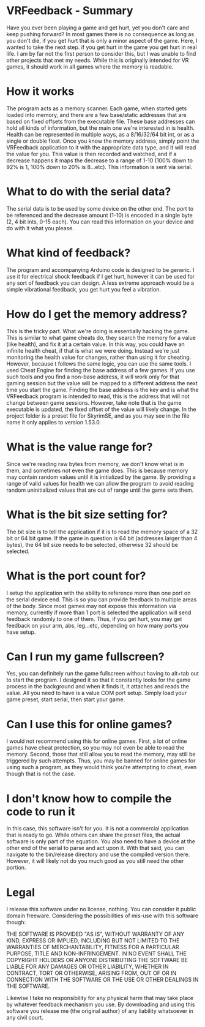 # VRFeedback - Summary

Have you ever been playing a game and get hurt, yet you don't care and keep pushing forward? In most games there is no consequence as long as you don't die, if you get hurt that is only a minor aspect of the game. Here, I wanted to take the next step. if you get hurt in the game you get hurt in real life. I am by far not the first person to consider this, but I was unable to find other projects that met my needs. While this is originally intended for VR games, it should work in all games where the memory is readable.

# How it works

The program acts as a memory scanner. Each game, when started gets loaded into memory, and there are a few base/static addresses that are based on fixed offsets from the executable file. These base addresses can hold all kinds of information, but the main one we're interested in is health. Health can be represented in multiple ways, as a 8/16/32/64 bit int, or as a single or double float. Once you know the memory address, simply point the VRFeedback application to it with the appropriate data type, and it will read the value for you. This value is then recorded and watched, and if a decrease happens it maps the decrease to a range of 1-10 (100% down to 92% is 1, 100% down to 20% is 8...etc). This information is sent via serial.

# What to do with the serial data?

The serial data is to be used by some device on the other end. The port to be referenced and the decrease amount (1-10) is encoded in a single byte (2, 4 bit ints, 0-15 each). You can read this information on your device and do with it what you please.

# What kind of feedback?

The program and accompanying Arduino code is designed to be generic. I use it for electrical shock feedback if I get hurt, however it can be used for any sort of feedback you can design. A less extreme approach would be a simple vibrational feedback, you get hurt you feel a vibration.

# How do I get the memory address?

This is the tricky part. What we're doing is essentially hacking the game. This is similar to what game cheats do, they search the memory for a value (like health), and fix it at a certain value. In this way, you could have an infinite health cheat, if that is what we were doing. Instead we're just monitoring the health value for changes, rather than using it for cheating. However, because t follows the same logic, you can use the same tools. I used Cheat Engine for finding the base address of a few games. If you use such tools and you find a non-base address, it will work only for that gaming session but the value will be mapped to a different address the next time you start the game. Finding the base address is the key and is what the VRFeedback program is intended to read, this is the address that will not change between game sessions. However, take note that is the game executable is updated, the fixed offset of the value will likely change. In the project folder is a preset file for SkyrimSE, and as you may see in the file name it only applies to version 1.53.0.

# What is the value range for?

Since we're reading raw bytes from memory, we don't know what is in them, and sometimes not even the game does. This is because memory may contain random values until it is initialized by the game. By providing a range of valid values for health we can allow the program to avoid reading random uninitialized values that are out of range until the game sets them.

# What is the bit size setting for?

The bit size is to tell the application if it is to read the memory space of a 32 bit or 64 bit game. If the game in question is 64 bit (addresses larger than 4 bytes), the 64 bit size needs to be selected, otherwise 32 should be selected.

# What is the port count for?

I setup the application with the ability to reference more than one port on the serial device end. This is so you can provide feedback to multiple areas of the body. Since most games may not expose this information via memory, currently if more than 1 port is selected the application will send feedback randomly to one of them. Thus, if you get hurt, you may get feedback on your arm, abs, leg...etc, depending on how many ports you have setup.

# Can I run my game fullscreen?

Yes, you can definitely run the game fullscreen without having to alt+tab out to start the program. I designed it so that it constantly looks for the game process in the background and when it finds it, it attaches and reads the value. All you need to have is a value COM port setup. Simply load your game preset, start serial, then start your game.

# Can I use this for online games?

I would not recommend using this for online games. First, a lot of online games have cheat protection, so you may not even be able to read the memory. Second, those that still allow you to read the memory, may still be triggered by such attempts. Thus, you may be banned for online games for using such a program, as they would think you're attempting to cheat, even though that is not the case.

# I don't know how to compile the code to run it

In this case, this software isn't for you. It is not a commercial application that is ready to go. While others can share the preset files, the actual software is only part of the equation. You also need to have a device at the other end of the serial to parse and act upon it. With that said, you can navigate to the bin/release directory and use the compiled version there. However, it will likely not do you much good as you still need the other portion.

# Legal

I release this software under no license, nothing. You can consider it public domain freeware. Considering the possibilities of mis-use with this software though:

THE SOFTWARE IS PROVIDED "AS IS", WITHOUT WARRANTY OF ANY KIND, EXPRESS OR IMPLIED, INCLUDING BUT NOT LIMITED TO THE WARRANTIES OF MERCHANTABILITY, FITNESS FOR A PARTICULAR PURPOSE, TITLE AND NON-INFRINGEMENT. IN NO EVENT SHALL THE COPYRIGHT HOLDERS OR ANYONE DISTRIBUTING THE SOFTWARE BE LIABLE FOR ANY DAMAGES OR OTHER LIABILITY, WHETHER IN CONTRACT, TORT OR OTHERWISE, ARISING FROM, OUT OF OR IN CONNECTION WITH THE SOFTWARE OR THE USE OR OTHER DEALINGS IN THE SOFTWARE.

Likewise I take no responsibility for any physical harm that may take place by whatever feedback mechanism you use. By downloading and using this software you release me (the original author) of any liability whatsoever in any civil court.
